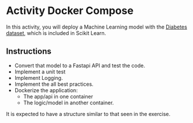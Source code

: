 # Activity Docker Compose

In this activity, you will deploy a Machine Learning model with the [Diabetes dataset](https://scikit-learn.org/stable/auto_examples/linear_model/plot_ols.html#sphx-glr-auto-examples-linear-model-plot-ols-py), which is included in Scikit Learn.

## Instructions

* Convert that model to a Fastapi API and test the code.
* Implement a unit test
* Implement Logging.
* Implement the all best practices.
* Dockerize the application:
  * The app/api in one container
  * The logic/model in another container.

It is expected to have a structure similar to that seen in the exercise.
